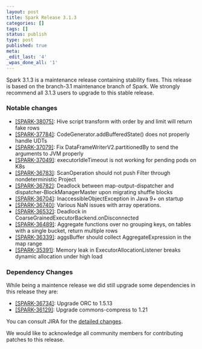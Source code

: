 ```yaml
---
layout: post
title: Spark Release 3.1.3
categories: []
tags: []
status: publish
type: post
published: true
meta:
_edit_last: '4'
_wpas_done_all: '1'
---
```


Spark 3.1.3 is a maintenance release containing stability fixes. This release is based on the branch-3.1 maintenance branch of Spark. We strongly recommend all 3.1.3 users to upgrade to this stable release.

### Notable changes

  - [[SPARK-38075]](https://issues.apache.org/jira/browse/SPARK-38075): Hive script transform with order by and limit will return fake rows
  - [[SPARK-37784]](https://issues.apache.org/jira/browse/SPARK-37784): CodeGenerator.addBufferedState() does not properly handle UDTs
  - [[SPARK-37079]](https://issues.apache.org/jira/browse/SPARK-37079): Fix DataFrameWriterV2.partitionedBy to send the arguments to JVM properly
  - [[SPARK-37049]](https://issues.apache.org/jira/browse/SPARK-37049): executorIdleTimeout is not working for pending pods on K8s
  - [[SPARK-36783]](https://issues.apache.org/jira/browse/SPARK-36783): ScanOperation should not push Filter through nondeterministic Project
  - [[SPARK-36782]](https://issues.apache.org/jira/browse/SPARK-36782): Deadlock between map-output-dispatcher and dispatcher-BlockManagerMaster upon migrating shuffle blocks
  - [[SPARK-36704]](https://issues.apache.org/jira/browse/SPARK-36704): InaccessibleObjectException in Java 9+ on startup
  - [[SPARK-36740]](https://issues.apache.org/jira/browse/SPARK-36740): Various NaN issues with array operations.
  - [[SPARK-36532]](https://issues.apache.org/jira/browse/SPARK-36532): Deadlock in CoarseGrainedExecutorBackend.onDisconnected
  - [[SPARK-36489]](https://issues.apache.org/jira/browse/SPARK-36489): Aggregate functions over no grouping keys, on tables with a single bucket, return multiple rows
  - [[SPARK-36339]](https://issues.apache.org/jira/browse/SPARK-36339): aggsBuffer should collect AggregateExpression in the map range
  - [[SPARK-35391]](https://issues.apache.org/jira/browse/SPARK-36339): Memory leak in ExecutorAllocationListener breaks dynamic allocation under high load

### Dependency Changes

While being a maintence release we did still upgrade some dependencies in this release they are:

  - [[SPARK-36734]](https://issues.apache.org/jira/browse/SPARK-36734): Upgrade ORC to 1.5.13
  - [[SPARK-36129]](https://issues.apache.org/jira/browse/SPARK-36129): Upgrade commons-compress to 1.21


You can consult JIRA for the [detailed changes](https://s.apache.org/spark-3.2.1).

We would like to acknowledge all community members for contributing patches to this release.
